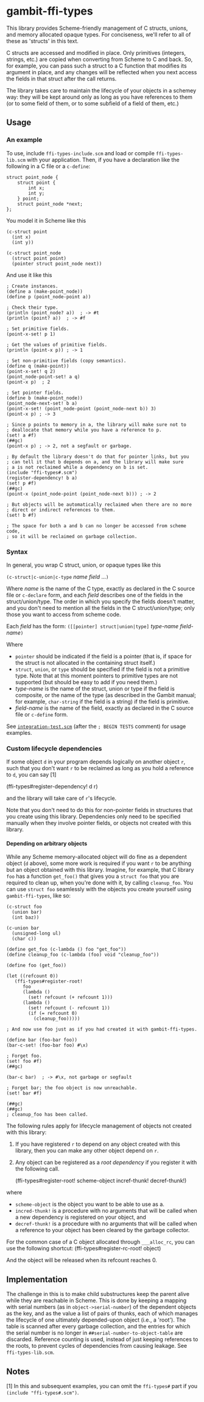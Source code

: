 gambit-ffi-types
================

This library provides Scheme-friendly management of C structs, unions, and memory allocated opaque types.  For conciseness, we'll refer to all of these as 'structs' in this text.

C structs are accessed and modified in place.  Only primitives (integers, strings, etc.) are copied when converting from Scheme to C and back.  So, for example, you can pass such a struct to a C function that modifies its argument in place, and any changes will be reflected when you next access the fields in that struct after the call returns.

The library takes care to maintain the lifecycle of your objects in a schemey way: they will be kept around only as long as you have references to them (or to some field of them, or to some subfield of a field of them, etc.)

## Usage

### An example

To use, include `ffi-types-include.scm` and load or compile `ffi-types-lib.scm` with your application.  Then, if you have a declaration like the following in a C file or a `c-define`:

    struct point_node {
        struct point {
            int x;
            int y;
        } point;
        struct point_node *next;
    };

You model it in Scheme like this

    (c-struct point
      (int x)
      (int y))

    (c-struct point_node
      (struct point point)
      (pointer struct point_node next))

And use it like this

    ; Create instances.
    (define a (make-point_node))
    (define p (point_node-point a))

    ; Check their type.
    (println (point_node? a))  ; -> #t
    (println (point? a))  ; -> #f

    ; Set primitive fields.
    (point-x-set! p 1)

    ; Get the values of primitive fields.
    (println (point-x p)) ; -> 1

    ; Set non-primitive fields (copy semantics).
    (define q (make-point))
    (point-x-set! q 2)
    (point_node-point-set! a q)
    (point-x p)  ; 2

    ; Set pointer fields.
    (define b (make-point_node))
    (point_node-next-set! b a)
    (point-x-set! (point_node-point (point_node-next b)) 3)
    (point-x p) ; -> 3

    ; Since p points to memory in a, the library will make sure not to
    ; deallocate that memory while you have a reference to p.
    (set! a #f)
    (##gc)
    (point-x p) ; -> 2, not a segfault or garbage.

    ; By default the library doesn't do that for pointer links, but you
    ; can tell it that b depends on a, and the library will make sure
    ; a is not reclaimed while a dependency on b is set.
    (include "ffi-types#.scm")
    (register-dependency! b a)
    (set! p #f)
    (##gc)
    (point-x (point_node-point (point_node-next b))) ; -> 2

    ; But objects will be automatically reclaimed when there are no more
    ; direct or indirect references to them.
    (set! b #f)

    ; The space for both a and b can no longer be accessed from scheme code,
    ; so it will be reclaimed on garbage collection.

### Syntax

In general, you wrap C struct, union, or opaque types like this

   `(c-struct|c-union|c-type` _name_ _field_ ...`)`

Where _name_ is the name of the C type, exactly as declared in the C source file or `c-declare` form, and each _field_ describes one of the fields in the struct/union/type.  The order in which you specify the fields doesn't matter, and you don't need to mention all the fields in the C struct/union/type; only those you want to access from scheme code.

Each _field_ has the form:
   `([[pointer] struct|union|type]` _type-name_ _field-name_`)`

Where
- `pointer` should be indicated if the field is a pointer (that is, if space for the struct is not allocated in the containing struct itself.)
- `struct`, `union`, or `type` should be specified if the field is not a primitive type.  Note that at this moment pointers to primitive types are not supported (but should be easy to add if you need them.)
- _type-name_ is the name of the struct, union or type if the field is composite, or the name of the type (as described in the Gambit manual; for example, `char-string` if the field is a string) if the field is primitive.
- _field-name_ is the name of the field, exactly as declared in the C source file or `c-define` form.

See [`integration-test.scm`](https://github.com/euccastro/gambit-ffi-types/blob/master/integration-test.scm) (after the `; BEGIN TESTS` comment) for usage examples.

### Custom lifecycle dependencies

If some object `d` in your program depends logically on another object `r`, such that you don't want `r` to be reclaimed as long as you hold a reference to `d`, you can say [1]

   (ffi-types#register-dependency! d r)

and the library will take care of `r`'s lifecycle.

Note that you don't need to do this for non-pointer fields in structures that you create using this library.  Dependencies only need to be specified manually when they involve pointer fields, or objects not created with this library.

#### Depending on arbitrary objects

While any Scheme memory-allocated object will do fine as a dependent object (`d` above), some more work is required if you want `r` to be anything but an object obtained with this library.  Imagine, for example, that C library `foo` has a function `get_foo()` that gives you a `struct foo` that you are required to clean up, when you're done with it, by calling `cleanup_foo`.  You can use `struct foo` seamlessly with the objects you create yourself using `gambit-ffi-types`, like so:

    (c-struct foo
      (union bar)
      (int baz))

    (c-union bar
      (unsigned-long ul)
      (char c))

    (define get_foo (c-lambda () foo "get_foo"))
    (define cleanup_foo (c-lambda (foo) void "cleanup_foo"))

    (define foo (get_foo))

    (let ((refcount 0))
       (ffi-types#register-root!
          foo
          (lambda ()
            (set! refcount (+ refcount 1)))
          (lambda ()
            (set! refcount (- refcount 1))
            (if (= refcount 0)
              (cleanup_foo)))))

    ; And now use foo just as if you had created it with gambit-ffi-types.
    
    (define bar (foo-bar foo))
    (bar-c-set! (foo-bar foo) #\x)
    
    ; Forget foo.
    (set! foo #f)
    (##gc)

    (bar-c bar)  ; -> #\x, not garbage or segfault

    ; Forget bar; the foo object is now unreachable.
    (set! bar #f)

    (##gc)
    (##gc)
    ; cleanup_foo has been called.

The following rules apply for lifecycle management of objects not created with this library:

1. If you have registered `r` to depend on any object created with this library, then you can make any other object depend on `r`.

2. Any object can be registered as a _root dependency_ if you register it with the following call.

    (ffi-types#register-root! scheme-object incref-thunk! decref-thunk!)

where
- `scheme-object` is the object you want to be able to use as a.
- `incred-thunk!` is a procedure with no arguments that will be called when a new dependency is registered on your object, and
- `decref-thunk!` is a procedure with no arguments that will be called when a reference to your object has been cleared by the garbage collector.

For the common case of a C object allocated through `___alloc_rc`, you can use the following shortcut:
    (ffi-types#register-rc-root! object)

And the object will be released when its refcount reaches 0.

## Implementation

The challenge in this is to make child substructures keep the parent alive while they are reachable in Scheme.  This is done by keeping a mapping with serial numbers (as in `object->serial-number`) of the dependent objects as the key, and as the value a list of pairs of thunks, each of which manages the lifecycle of one ultimately depended-upon object (i.e., a 'root').  The table is scanned after every garbage collection, and the entries for which the serial number is no longer in `##serial-number-to-object-table` are discarded.  Reference counting is used, instead of just keeping references to the roots, to prevent cycles of dependencies from causing leakage.  See `ffi-types-lib.scm`.


## Notes

[1] In this and subsequent examples, you can omit the `ffi-types#` part if you `(include "ffi-types#.scm")`.
